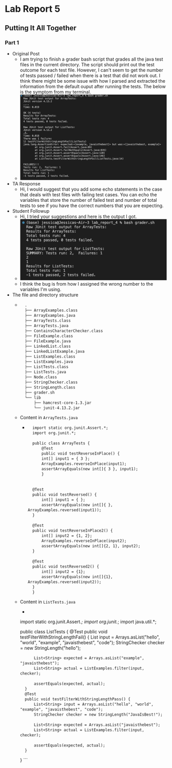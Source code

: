 # Lab Report 5
## Putting It All Together

### Part 1
- Original Post
    - I am trying to finish a grader bash script that grades all the java test files in the current directory. The script should print out the test outcome for each test file. However, I can't seem to get the number of tests passed / failed when there is a test that did not work out. I think there might be some issue with how I parsed and extracted the information from the default ouput after running the tests. The below is the symptom from my terminal.
    - ![Image](assets/lab5_01.png)
- TA Response
    - Hi, I would suggest that you add some echo statements in the case that deals with test files with failing test cases. You can echo the variables that store the number of failed test and number of total tests to see if you have the correct numbers that you are expecting.
- Student Followup
    - Hi, I tried your suggestions and here is the output I got.
    - ![Image](assets/lab5_02.png)
    - I think the bug is from how I assigned the wrong number to the variables I'm using.
- The file and directory structure
    - ```
        .
        ├── ArrayExamples.class
        ├── ArrayExamples.java
        ├── ArrayTests.class
        ├── ArrayTests.java
        ├── ContainsCharacterChecker.class
        ├── FileExample.class
        ├── FileExample.java
        ├── LinkedList.class
        ├── LinkedListExample.java
        ├── ListExamples.class
        ├── ListExamples.java
        ├── ListTests.class
        ├── ListTests.java
        ├── Node.class
        ├── StringChecker.class
        ├── StringLength.class
        ├── grader.sh
        └── lib
            ├── hamcrest-core-1.3.jar
            └── junit-4.13.2.jar
        ```
    - Content in `ArrayTests.java`
        - ```
            import static org.junit.Assert.*;
            import org.junit.*;

            public class ArrayTests {
                @Test 
                public void testReverseInPlace() {
                int[] input1 = { 3 };
                ArrayExamples.reverseInPlace(input1);
                assertArrayEquals(new int[]{ 3 }, input1);
                }


            @Test
            public void testReversed() {
                int[] input1 = { };
                assertArrayEquals(new int[]{ }, ArrayExamples.reversed(input1));
            }

            @Test
            public void testReverseInPlace2() {
                int[] input2 = {1, 2};
                ArrayExamples.reverseInPlace(input2);
                assertArrayEquals(new int[]{2, 1}, input2);
            }

            @Test
            public void testReversed2() {
                int[] input2 = {1};
                assertArrayEquals(new int[]{1}, ArrayExamples.reversed(input2));
            }
            }
            ```
    - Content in `ListTests.java`
        - ```
        import static org.junit.Assert.*;
        import org.junit.*;
        import java.util.*;

        public class ListTests {
            @Test
            public void testFilterWithStringLengthFail() {
                List<String> input = Arrays.asList("hello", "world", "example", "javaisthebest", "code");
                StringChecker checker = new StringLength("hello");

                List<String> expected = Arrays.asList("example", "javaisthebest");
                List<String> actual = ListExamples.filter(input, checker);

                assertEquals(expected, actual);
            }
            @Test
            public void testFilterWithStringLengthPass() {
                List<String> input = Arrays.asList("hello", "world", "example", "javaisthebest", "code");
                StringChecker checker = new StringLength("JavaIsBest!");

                List<String> expected = Arrays.asList("javaisthebest");
                List<String> actual = ListExamples.filter(input, checker);

                assertEquals(expected, actual);
            }
        }
            ```
